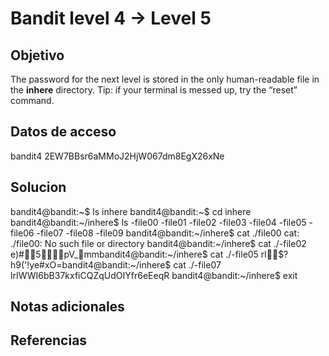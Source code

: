 # Bandit level 4 → Level 5

## Objetivo
The password for the next level is stored in the only human-readable file in the **inhere** directory. Tip: if your terminal is messed up, try the “reset” command.

## Datos de acceso
bandit4
2EW7BBsr6aMMoJ2HjW067dm8EgX26xNe
## Solucion
bandit4@bandit:~$ ls
inhere
bandit4@bandit:~$ cd inhere
bandit4@bandit:~/inhere$ ls
-file00  -file01  -file02  -file03  -file04  -file05  -file06  -file07  -file08  -file09
bandit4@bandit:~/inhere$ cat ./file00
cat: ./file00: No such file or directory
bandit4@bandit:~/inhere$ cat ./-file02
e)#5pV_ׯmmbandit4@bandit:~/inhere$ cat ./-file05
rl$?h9('!ye#xO=bandit4@bandit:~/inhere$ cat ./-file07
lrIWWI6bB37kxfiCQZqUdOIYfr6eEeqR
bandit4@bandit:~/inhere$ exit


## Notas adicionales

## Referencias
